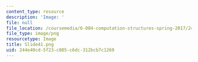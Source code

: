 ```yaml
---
content_type: resource
description: 'Image: '
file: null
file_location: /coursemedia/6-004-computation-structures-spring-2017/244e40cd5f23c805c6dc312bcb7c1269_Slide41.png
file_type: image/png
resourcetype: Image
title: Slide41.png
uid: 244e40cd-5f23-c805-c6dc-312bcb7c1269
---
```

